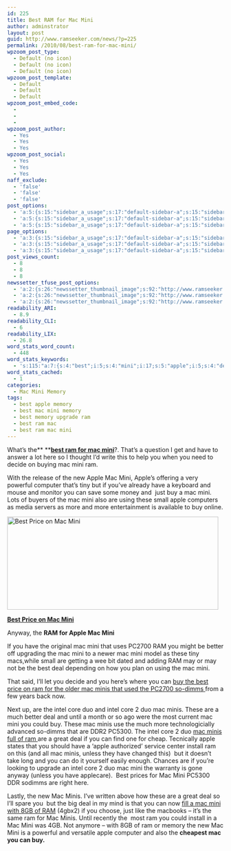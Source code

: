 ```yaml
---
id: 225
title: Best RAM for Mac Mini
author: adminstrator
layout: post
guid: http://www.ramseeker.com/news/?p=225
permalink: /2010/08/best-ram-for-mac-mini/
wpzoom_post_type:
  - Default (no icon)
  - Default (no icon)
  - Default (no icon)
wpzoom_post_template:
  - Default
  - Default
  - Default
wpzoom_post_embed_code:
  - 
  - 
  - 
wpzoom_post_author:
  - Yes
  - Yes
  - Yes
wpzoom_post_social:
  - Yes
  - Yes
  - Yes
naff_exclude:
  - 'false'
  - 'false'
  - 'false'
post_options:
  - 'a:5:{s:15:"sidebar_a_usage";s:17:"default-sidebar-a";s:15:"sidebar_b_usage";s:17:"default-sidebar-b";s:9:"hwa_usage";s:17:"default-headerbar";s:8:"ad_above";s:0:"";s:8:"ad_below";s:0:"";}'
  - 'a:5:{s:15:"sidebar_a_usage";s:17:"default-sidebar-a";s:15:"sidebar_b_usage";s:17:"default-sidebar-b";s:9:"hwa_usage";s:17:"default-headerbar";s:8:"ad_above";s:0:"";s:8:"ad_below";s:0:"";}'
  - 'a:5:{s:15:"sidebar_a_usage";s:17:"default-sidebar-a";s:15:"sidebar_b_usage";s:17:"default-sidebar-b";s:9:"hwa_usage";s:17:"default-headerbar";s:8:"ad_above";s:0:"";s:8:"ad_below";s:0:"";}'
page_options:
  - 'a:3:{s:15:"sidebar_a_usage";s:17:"default-sidebar-a";s:15:"sidebar_b_usage";s:17:"default-sidebar-b";s:9:"hwa_usage";s:17:"default-headerbar";}'
  - 'a:3:{s:15:"sidebar_a_usage";s:17:"default-sidebar-a";s:15:"sidebar_b_usage";s:17:"default-sidebar-b";s:9:"hwa_usage";s:17:"default-headerbar";}'
  - 'a:3:{s:15:"sidebar_a_usage";s:17:"default-sidebar-a";s:15:"sidebar_b_usage";s:17:"default-sidebar-b";s:9:"hwa_usage";s:17:"default-headerbar";}'
post_views_count:
  - 8
  - 8
  - 8
newssetter_tfuse_post_options:
  - 'a:2:{s:26:"newssetter_thumbnail_image";s:92:"http://www.ramseeker.com/wp-content/uploads/2010/08/Screen-shot-2011-03-25-at-3.56.25-PM.png";s:24:"newssetter_disable_image";s:4:"true";}'
  - 'a:2:{s:26:"newssetter_thumbnail_image";s:92:"http://www.ramseeker.com/wp-content/uploads/2010/08/Screen-shot-2011-03-25-at-3.56.25-PM.png";s:24:"newssetter_disable_image";s:4:"true";}'
  - 'a:2:{s:26:"newssetter_thumbnail_image";s:92:"http://www.ramseeker.com/wp-content/uploads/2010/08/Screen-shot-2011-03-25-at-3.56.25-PM.png";s:24:"newssetter_disable_image";s:4:"true";}'
readability_ARI:
  - 8.9
readability_CLI:
  - 6
readability_LIX:
  - 26.8
word_stats_word_count:
  - 448
word_stats_keywords:
  - 's:115:"a:7:{s:4:"best";i:5;s:4:"mini";i:17;s:5:"apple";i:5;s:4:"deal";i:5;s:5:"minis";i:7;s:5:"intel";i:4;s:4:"core";i:4;}";'
word_stats_cached:
  - 1
categories:
  - Mac Mini Memory
tags:
  - best apple memory
  - best mac mini memory
  - best memory upgrade ram
  - best ram mac
  - best ram mac mini
---
```

<div style="float: right; margin-right: 5px;">
</div>

<div style="float: right; margin-right: 5px;">
</div>

<div style="float: right; margin-right: 5px;">
</div>

What&#8217;s the** **[**best ram for mac mini**][1]?. That&#8217;s a question I get and have to answer a lot here so I thought I&#8217;d write this to help you when you need to decide on buying mac mini ram.

With the release of the new Apple Mac Mini, Apple&#8217;s offering a very powerful computer that&#8217;s tiny but if you&#8217;ve already have a keyboard and mouse and monitor you can save some money and  just buy a mac mini. Lots of buyers of the mac mini also are using these small apple computers as media servers as more and more entertainment is available to buy online.

[<img title="Mac Mini Deals" src="http://www.ramseeker.com/wp-content/uploads/2010/08/Screen-shot-2011-03-25-at-3.56.25-PM.png" alt="Best Price on Mac Mini" width="491" height="216" />][2]

**[Best Price on Mac Mini][3]**

Anyway, the **RAM for Apple Mac Mini**

If you have the original mac mini that uses PC2700 RAM you might be better off upgrading the mac mini to a newer mac mini model as these tiny macs,while small are getting a wee bit dated and adding RAM may or may not be the best deal depending on how you plan on using the mac mini.

That said, I&#8217;ll let you decide and you here&#8217;s where you can [buy the best price on ram for the older mac minis that used the PC2700 so-dimms ][4]from a few years back now.

Next up, are the intel core duo and intel core 2 duo mac minis. These are a much better deal and until a month or so ago were the most current mac mini you could buy. These mac minis use the much more technologicially advanced so-dimms that are DDR2 PC5300. The intel core 2 duo [mac minis full of ram ][5]are a great deal if you can find one for cheap. Tecnically apple states that you should have a &#8216;apple authorized&#8217; service center install ram on this (and all mac minis, unless they have changed this)  but it doesn&#8217;t take long and you can do it yourself easily enough. Chances are if you&#8217;re looking to upgrade an intel core 2 duo mac mini the warranty is gone anyway (unless you have applecare).  Best prices for Mac Mini PC5300 DDR sodimms are right here.

Lastly, the new Mac Minis. I&#8217;ve written above how these are a great deal so I&#8217;ll spare you  but the big deal in my mind is that you can now [fill a mac mini with 8GB of RAM][6] (4gbx2) if you choose, just like the macbooks &#8211; it&#8217;s the same ram for Mac Minis. Until recently the  most ram you could install in a Mac Mini was 4GB. Not anymore &#8211; with 8GB of ram or memory the new Mac Mini is a powerful and versatile apple computer and also the **cheapest mac you can buy.**

 [1]: http://www.ramseeker.com "best ram for mac mini"
 [2]: http://www.ramseeker.com/wp-content/uploads/2010/08/Screen-shot-2011-03-25-at-3.56.25-PM.png
 [3]: http://www.amazon.com/gp/product/B0013FK9U2/ref=as_li_ss_tl?ie=UTF8&tag=ramseeker-20&linkCode=as2&camp=1789&creative=390957&creativeASIN=B0013FK9U2
 [4]: http://www.ramseeker.com/memory/Mac_mini/ "best mac mini PC2700"
 [5]: http://www.ramseeker.com/memory/Mac_Mini_(PC_5300)/ "fill a mac mini with ram"
 [6]: http://www.ramseeker.com/memory/Mac_Mini_KITS_(1066_DDR3)/ "fill a mac mini with 8GB of ram"